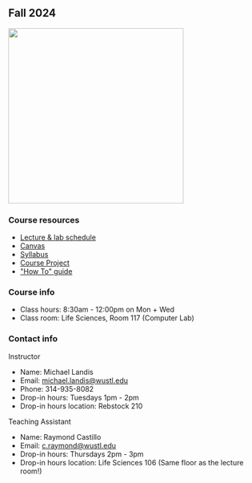 ## Fall 2024

<img src="assets/home/biol4220_logo_trim.png" width="350"/>

### Course resources

* [Lecture & lab schedule](course_schedule.md)
* [Canvas](https://wustl.instructure.com/courses/93893)
* [Syllabus](https://docs.google.com/document/d/1dKYfde0X5M6hDkAPgRK1TTpCjtQEg6Zwvj-gFFvMp_A/edit?usp=sharing)
* [Course Project](course_project.md)
* ["How To" guide](how_to_guide.md)


### Course info

* Class hours: 8:30am - 12:00pm on Mon + Wed
* Class room: Life Sciences, Room 117 (Computer Lab)


### Contact info

Instructor
* Name: Michael Landis
* Email: michael.landis@wustl.edu
* Phone: 314-935-8082
* Drop-in hours: Tuesdays 1pm - 2pm
* Drop-in hours location: Rebstock 210

Teaching Assistant
* Name: Raymond Castillo
* Email: c.raymond@wustl.edu
* Drop-in hours: Thursdays 2pm - 3pm
* Drop-in hours location: Life Sciences 106 (Same floor as the lecture room!)
